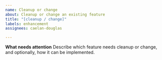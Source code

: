 ```yaml
---
name: Cleanup or change
about: Cleanup or change an existing feature
title: "[cleanup / change]"
labels: enhancement
assignees: caelan-douglas

---
```


**What needs attention**
Describe which feature needs cleanup or change, and optionally, how it can be implemented.
